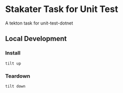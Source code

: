 # Stakater Task for Unit Test
A tekton task for unit-test-dotnet

## Local Development

### Install

```
tilt up
```

### Teardown

```
tilt down
```